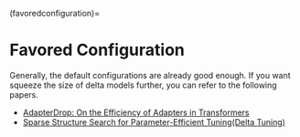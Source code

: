 (favoredconfiguration)=
# Favored Configuration

Generally, the default configurations are already good enough. If you want squeeze the size of delta models further, you can refer to the following papers.

 - [AdapterDrop: On the Efficiency of Adapters in Transformers](https://arxiv.org/abs/2010.11918)
 - [Sparse Structure Search for Parameter-Efficient Tuning(Delta Tuning)](https://arxiv.org/abs/2206.07382)